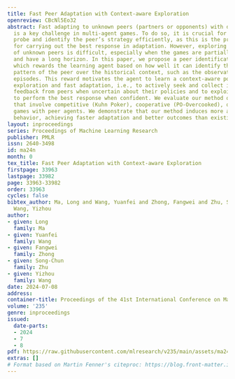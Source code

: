 ```yaml
---
title: Fast Peer Adaptation with Context-aware Exploration
openreview: CBcNl5Eo32
abstract: Fast adapting to unknown peers (partners or opponents) with different strategies
  is a key challenge in multi-agent games. To do so, it is crucial for the agent to
  probe and identify the peer’s strategy efficiently, as this is the prerequisite
  for carrying out the best response in adaptation. However, exploring the strategies
  of unknown peers is difficult, especially when the games are partially observable
  and have a long horizon. In this paper, we propose a peer identification reward,
  which rewards the learning agent based on how well it can identify the behavior
  pattern of the peer over the historical context, such as the observation over multiple
  episodes. This reward motivates the agent to learn a context-aware policy for effective
  exploration and fast adaptation, i.e., to actively seek and collect informative
  feedback from peers when uncertain about their policies and to exploit the context
  to perform the best response when confident. We evaluate our method on diverse testbeds
  that involve competitive (Kuhn Poker), cooperative (PO-Overcooked), or mixed (Predator-Prey-W)
  games with peer agents. We demonstrate that our method induces more active exploration
  behavior, achieving faster adaptation and better outcomes than existing methods.
layout: inproceedings
series: Proceedings of Machine Learning Research
publisher: PMLR
issn: 2640-3498
id: ma24n
month: 0
tex_title: Fast Peer Adaptation with Context-aware Exploration
firstpage: 33963
lastpage: 33982
page: 33963-33982
order: 33963
cycles: false
bibtex_author: Ma, Long and Wang, Yuanfei and Zhong, Fangwei and Zhu, Song-Chun and
  Wang, Yizhou
author:
- given: Long
  family: Ma
- given: Yuanfei
  family: Wang
- given: Fangwei
  family: Zhong
- given: Song-Chun
  family: Zhu
- given: Yizhou
  family: Wang
date: 2024-07-08
address:
container-title: Proceedings of the 41st International Conference on Machine Learning
volume: '235'
genre: inproceedings
issued:
  date-parts:
  - 2024
  - 7
  - 8
pdf: https://raw.githubusercontent.com/mlresearch/v235/main/assets/ma24n/ma24n.pdf
extras: []
# Format based on Martin Fenner's citeproc: https://blog.front-matter.io/posts/citeproc-yaml-for-bibliographies/
---
```

